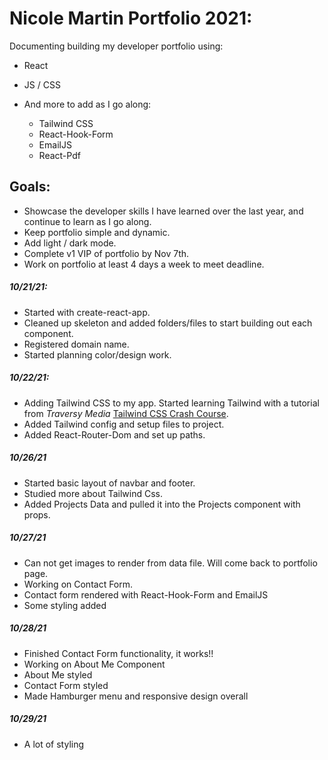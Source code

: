 # Nicole Martin Portfolio 2021:

Documenting building my developer portfolio using:

- React
- JS / CSS
- And more to add as I go along:

  - Tailwind CSS
  - React-Hook-Form
  - EmailJS
  - React-Pdf

## Goals:

- Showcase the developer skills I have learned over the last year, and continue to learn as I go along.
- Keep portfolio simple and dynamic.
- Add light / dark mode.
- Complete v1 VIP of portfolio by Nov 7th.
- Work on portfolio at least 4 days a week to meet deadline.

##### 10/21/21:

- Started with create-react-app.
- Cleaned up skeleton and added folders/files to start building out each component.
- Registered domain name.
- Started planning color/design work.

##### 10/22/21:

- Adding Tailwind CSS to my app. Started learning Tailwind with a tutorial from _Traversy Media_ [Tailwind CSS Crash Course](https://www.youtube.com/watch?v=UBOj6rqRUME).
- Added Tailwind config and setup files to project.
- Added React-Router-Dom and set up paths.

##### 10/26/21

- Started basic layout of navbar and footer.
- Studied more about Tailwind Css.
- Added Projects Data and pulled it into the Projects component with props.

##### 10/27/21

- Can not get images to render from data file. Will come back to portfolio page.
- Working on Contact Form.
- Contact form rendered with React-Hook-Form and EmailJS
- Some styling added

##### 10/28/21

- Finished Contact Form functionality, it works!!
- Working on About Me Component
- About Me styled
- Contact Form styled
- Made Hamburger menu and responsive design overall

##### 10/29/21

- A lot of styling
